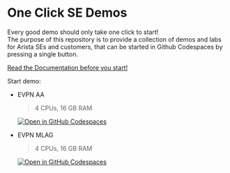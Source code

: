 # One Click SE Demos

Every good demo should only take one click to start!  
The purpose of this repository is to provide a collection of demos and labs for Arista SEs and customers, that can be started in Github Codespaces by pressing a single button.

[Read the Documentation before you start!](https://arista-netdevops-community.github.io/one-click-se-demos/)

Start demo:

- EVPN AA  
  
  > 4 CPUs, 16 GB RAM

  [![Open in GitHub Codespaces](https://github.com/codespaces/badge.svg)](https://codespaces.new/arista-netdevops-community/one-click-se-demos?quickstart=1&devcontainer_path=.devcontainer%2Favd_cvaas_evpn_aa%2Fdevcontainer.json)

- EVPN MLAG  

  > 4 CPUs, 16 GB RAM

  [![Open in GitHub Codespaces](https://github.com/codespaces/badge.svg)](https://codespaces.new/arista-netdevops-community/one-click-se-demos?quickstart=1&devcontainer_path=.devcontainer%2Favd_cvaas_evpn_mlag%2Fdevcontainer.json)
